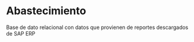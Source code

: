 # Abastecimiento
Base de dato relacional con datos que provienen de reportes descargados de SAP ERP
